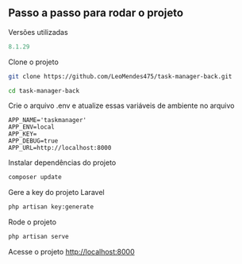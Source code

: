 ## Passo a passo para rodar o projeto

Versões utilizadas
```PHP
8.1.29
```

Clone o projeto
```sh
git clone https://github.com/LeoMendes475/task-manager-back.git
```
```sh
cd task-manager-back
```


Crie o arquivo .env e atualize essas variáveis de ambiente no arquivo
```dosini
APP_NAME='taskmanager'
APP_ENV=local
APP_KEY=
APP_DEBUG=true
APP_URL=http://localhost:8000
```

Instalar dependências do projeto
```sh
composer update
```

Gere a key do projeto Laravel
```sh
php artisan key:generate
```

Rode o projeto
```sh
php artisan serve
```

Acesse o projeto
[http://localhost:8000](http://localhost:8000)
